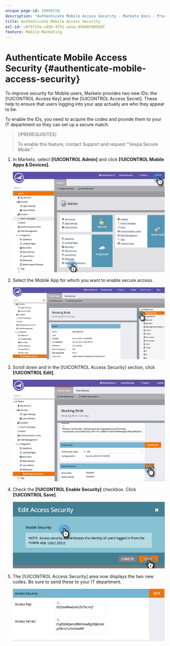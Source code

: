 ```yaml
---
unique-page-id: 10096158
description: "Authenticate Mobile Access Security - Marketo Docs - Product Documentation"
title: Authenticate Mobile Access Security
exl-id: c8f5f15e-c45b-4751-aa1a-d58d0fd056df
feature: Mobile Marketing
---
```

# Authenticate Mobile Access Security {#authenticate-mobile-access-security}

To improve security for Mobile users, Marketo provides two new IDs: the [!UICONTROL Access Key] and the [!UICONTROL Access Secret]. These help to ensure that users logging into your app actually are who they appear to be.

To enable the IDs, you need to acquire the codes and provide them to your IT department so they can set up a secure match.

>[!PREREQUISITES]
>
>To enable this feature, contact Support and request "Vespa Secure Mode."

1. In Marketo, select **[!UICONTROL Admin]** and click **[!UICONTROL Mobile Apps & Devices]**.

   ![](assets/image2015-12-1-14-3a36-3a30.png)

1. Select the Mobile App for which you want to enable secure access.

   ![](assets/image2015-12-2-10-3a18-3a6.png)

1. Scroll down and in the [!UICONTROL Access Security] section, click **[!UICONTROL Edit]**.

   ![](assets/image2015-12-1-14-3a41-3a37.png)

1. Check the **[!UICONTROL Enable Security]** checkbox. Click **[!UICONTROL Save]**.

   ![](assets/image2015-12-1-14-3a54-3a0.png)

1. The [!UICONTROL Access Security] area now displays the two new codes. Be sure to send these to your IT department.

   ![](assets/image2015-12-1-14-3a57-3a34.png)
